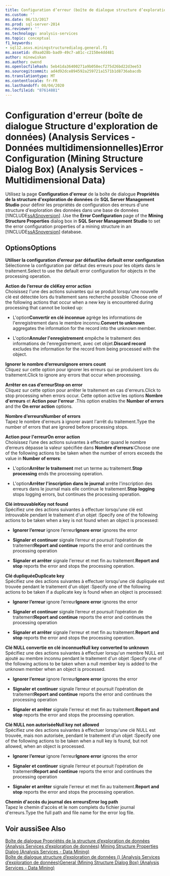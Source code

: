```yaml
---
title: Configuration d’erreur (boîte de dialogue structure d’exploration de données) (Analysis Services-données multidimensionnelles) | Microsoft Docs
ms.custom: ''
ms.date: 06/13/2017
ms.prod: sql-server-2014
ms.reviewer: ''
ms.technology: analysis-services
ms.topic: conceptual
f1_keywords:
- sql12.asvs.miningstructuredialog.general.f1
ms.assetid: d9aa028b-bad9-49c7-a81c-c2150e4dd481
author: minewiskan
ms.author: owend
ms.openlocfilehash: 5eb41da36400271a9b058ecf275d26bd22d3ee53
ms.sourcegitcommit: ad4d92dce894592a259721a1571b1d8736abacdb
ms.translationtype: MT
ms.contentlocale: fr-FR
ms.lasthandoff: 08/04/2020
ms.locfileid: "87614881"
---
```

# <a name="error-configuration-mining-structure-dialog-box-analysis-services---multidimensional-data"></a><span data-ttu-id="e7770-102">Configuration d'erreur (boîte de dialogue Structure d'exploration de données) (Analysis Services - Données multidimensionnelles)</span><span class="sxs-lookup"><span data-stu-id="e7770-102">Error Configuration (Mining Structure Dialog Box) (Analysis Services - Multidimensional Data)</span></span>
  <span data-ttu-id="e7770-103">Utilisez la page **Configuration d'erreur** de la boîte de dialogue **Propriétés de la structure d'exploration de données** de **SQL Server Management Studio** pour définir les propriétés de configuration des erreurs d'une structure d'exploration des données dans une base de données [!INCLUDE[ssASnoversion](../includes/ssasnoversion-md.md)] .</span><span class="sxs-lookup"><span data-stu-id="e7770-103">Use the **Error Configuration** page of the **Mining Structure Properties** dialog box in **SQL Server Management Studio** to set the error configuration properties of a mining structure in an [!INCLUDE[ssASnoversion](../includes/ssasnoversion-md.md)] database.</span></span>  
  
## <a name="options"></a><span data-ttu-id="e7770-104">Options</span><span class="sxs-lookup"><span data-stu-id="e7770-104">Options</span></span>  
 <span data-ttu-id="e7770-105">**Utiliser la configuration d’erreur par défaut**</span><span class="sxs-lookup"><span data-stu-id="e7770-105">**Use default error configuration**</span></span>  
 <span data-ttu-id="e7770-106">Sélectionne la configuration par défaut des erreurs pour les objets dans le traitement.</span><span class="sxs-lookup"><span data-stu-id="e7770-106">Select to use the default error configuration for objects in the processing operation.</span></span>  
  
 <span data-ttu-id="e7770-107">**Action de l’erreur de clé**</span><span class="sxs-lookup"><span data-stu-id="e7770-107">**Key error action**</span></span>  
 <span data-ttu-id="e7770-108">Choisissez l'une des actions suivantes qui se produit lorsqu'une nouvelle clé est détectée lors du traitement sans recherche possible :</span><span class="sxs-lookup"><span data-stu-id="e7770-108">Choose one of the following actions that occur when a new key is encountered during processing that cannot be looked up:</span></span>  
  
-   <span data-ttu-id="e7770-109">L'option**Convertir en clé inconnue** agrège les informations de l'enregistrement dans le membre inconnu.</span><span class="sxs-lookup"><span data-stu-id="e7770-109">**Convert to unknown** aggregates the information for the record into the unknown member.</span></span>  
  
-   <span data-ttu-id="e7770-110">L'option**Annuler l'enregistrement** empêche le traitement des informations de l'enregistrement, avec cet objet.</span><span class="sxs-lookup"><span data-stu-id="e7770-110">**Discard record** excludes the information for the record from being processed with the object.</span></span>  
  
 <span data-ttu-id="e7770-111">**Ignorer le nombre d’erreurs**</span><span class="sxs-lookup"><span data-stu-id="e7770-111">**Ignore errors count**</span></span>  
 <span data-ttu-id="e7770-112">Cliquez sur cette option pour ignorer les erreurs qui se produisent lors du traitement.</span><span class="sxs-lookup"><span data-stu-id="e7770-112">Click to ignore any errors that occur when processing.</span></span>  
  
 <span data-ttu-id="e7770-113">**Arrêter en cas d’erreur**</span><span class="sxs-lookup"><span data-stu-id="e7770-113">**Stop on error**</span></span>  
 <span data-ttu-id="e7770-114">Cliquez sur cette option pour arrêter le traitement en cas d'erreurs.</span><span class="sxs-lookup"><span data-stu-id="e7770-114">Click to stop processing when errors occur.</span></span> <span data-ttu-id="e7770-115">Cette option active les options **Nombre d'erreurs** et **Action pour l'erreur** .</span><span class="sxs-lookup"><span data-stu-id="e7770-115">This option enables the **Number of errors** and the **On error action** options.</span></span>  
  
 <span data-ttu-id="e7770-116">**Nombre d’erreurs**</span><span class="sxs-lookup"><span data-stu-id="e7770-116">**Number of errors**</span></span>  
 <span data-ttu-id="e7770-117">Tapez le nombre d'erreurs à ignorer avant l'arrêt du traitement.</span><span class="sxs-lookup"><span data-stu-id="e7770-117">Type the number of errors that are ignored before processing stops.</span></span>  
  
 <span data-ttu-id="e7770-118">**Action pour l'erreur**</span><span class="sxs-lookup"><span data-stu-id="e7770-118">**On error action**</span></span>  
 <span data-ttu-id="e7770-119">Choisissez l’une des actions suivantes à effectuer quand le nombre d’erreurs dépasse la valeur spécifiée dans **Nombre d’erreurs**:</span><span class="sxs-lookup"><span data-stu-id="e7770-119">Choose one of the following actions to be taken when the number of errors exceeds the value in **Number of errors**:</span></span>  
  
-   <span data-ttu-id="e7770-120">L'option**Arrêter le traitement** met un terme au traitement.</span><span class="sxs-lookup"><span data-stu-id="e7770-120">**Stop processing** ends the processing operation.</span></span>  
  
-   <span data-ttu-id="e7770-121">L'option**Arrêter l'inscription dans le journal** arrête l'inscription des erreurs dans le journal mais elle continue le traitement.</span><span class="sxs-lookup"><span data-stu-id="e7770-121">**Stop logging** stops logging errors, but continues the processing operation.</span></span>  
  
 <span data-ttu-id="e7770-122">**Clé introuvable**</span><span class="sxs-lookup"><span data-stu-id="e7770-122">**Key not found**</span></span>  
 <span data-ttu-id="e7770-123">Spécifiez une des actions suivantes à effectuer lorsqu'une clé est introuvable pendant le traitement d'un objet :</span><span class="sxs-lookup"><span data-stu-id="e7770-123">Specify one of the following actions to be taken when a key is not found when an object is processed:</span></span>  
  
-   <span data-ttu-id="e7770-124">**Ignorer l’erreur** ignore l’erreur</span><span class="sxs-lookup"><span data-stu-id="e7770-124">**Ignore error** ignores the error</span></span>  
  
-   <span data-ttu-id="e7770-125">**Signaler et continuer** signale l’erreur et poursuit l’opération de traitement</span><span class="sxs-lookup"><span data-stu-id="e7770-125">**Report and continue** reports the error and continues the processing operation</span></span>  
  
-   <span data-ttu-id="e7770-126">**Signaler et arrêter** signale l'erreur et met fin au traitement.</span><span class="sxs-lookup"><span data-stu-id="e7770-126">**Report and stop** reports the error and stops the processing operation.</span></span>  
  
 <span data-ttu-id="e7770-127">**Clé dupliquée**</span><span class="sxs-lookup"><span data-stu-id="e7770-127">**Duplicate key**</span></span>  
 <span data-ttu-id="e7770-128">Spécifiez une des actions suivantes à effectuer lorsqu'une clé dupliquée est trouvée pendant le traitement d'un objet :</span><span class="sxs-lookup"><span data-stu-id="e7770-128">Specify one of the following actions to be taken if a duplicate key is found when an object is processed:</span></span>  
  
-   <span data-ttu-id="e7770-129">**Ignorer l’erreur** ignore l’erreur</span><span class="sxs-lookup"><span data-stu-id="e7770-129">**Ignore error** ignores the error</span></span>  
  
-   <span data-ttu-id="e7770-130">**Signaler et continuer** signale l’erreur et poursuit l’opération de traitement</span><span class="sxs-lookup"><span data-stu-id="e7770-130">**Report and continue** reports the error and continues the processing operation</span></span>  
  
-   <span data-ttu-id="e7770-131">**Signaler et arrêter** signale l'erreur et met fin au traitement.</span><span class="sxs-lookup"><span data-stu-id="e7770-131">**Report and stop** reports the error and stops the processing operation.</span></span>  
  
 <span data-ttu-id="e7770-132">**Clé NULL convertie en clé inconnue**</span><span class="sxs-lookup"><span data-stu-id="e7770-132">**Null key converted to unknown**</span></span>  
 <span data-ttu-id="e7770-133">Spécifiez une des actions suivantes à effectuer lorsqu'un membre NULL est ajouté au membre inconnu pendant le traitement d'un objet :</span><span class="sxs-lookup"><span data-stu-id="e7770-133">Specify one of the following actions to be taken when a null member key is added to the unknown member when an object is processed.</span></span>  
  
-   <span data-ttu-id="e7770-134">**Ignorer l’erreur** ignore l’erreur</span><span class="sxs-lookup"><span data-stu-id="e7770-134">**Ignore error** ignores the error</span></span>  
  
-   <span data-ttu-id="e7770-135">**Signaler et continuer** signale l’erreur et poursuit l’opération de traitement</span><span class="sxs-lookup"><span data-stu-id="e7770-135">**Report and continue** reports the error and continues the processing operation</span></span>  
  
-   <span data-ttu-id="e7770-136">**Signaler et arrêter** signale l'erreur et met fin au traitement.</span><span class="sxs-lookup"><span data-stu-id="e7770-136">**Report and stop** reports the error and stops the processing operation.</span></span>  
  
 <span data-ttu-id="e7770-137">**Clé NULL non autorisée**</span><span class="sxs-lookup"><span data-stu-id="e7770-137">**Null key not allowed**</span></span>  
 <span data-ttu-id="e7770-138">Spécifiez une des actions suivantes à effectuer lorsqu'une clé NULL est trouvée, mais non autorisée, pendant le traitement d'un objet :</span><span class="sxs-lookup"><span data-stu-id="e7770-138">Specify one of the following actions to be taken when a null key is found, but not allowed, when an object is processed.</span></span>  
  
-   <span data-ttu-id="e7770-139">**Ignorer l’erreur** ignore l’erreur</span><span class="sxs-lookup"><span data-stu-id="e7770-139">**Ignore error** ignores the error</span></span>  
  
-   <span data-ttu-id="e7770-140">**Signaler et continuer** signale l’erreur et poursuit l’opération de traitement</span><span class="sxs-lookup"><span data-stu-id="e7770-140">**Report and continue** reports the error and continues the processing operation</span></span>  
  
-   <span data-ttu-id="e7770-141">**Signaler et arrêter** signale l'erreur et met fin au traitement.</span><span class="sxs-lookup"><span data-stu-id="e7770-141">**Report and stop** reports the error and stops the processing operation.</span></span>  
  
 <span data-ttu-id="e7770-142">**Chemin d'accès du journal des erreurs**</span><span class="sxs-lookup"><span data-stu-id="e7770-142">**Error log path**</span></span>  
 <span data-ttu-id="e7770-143">Tapez le chemin d'accès et le nom complets du fichier journal d'erreurs.</span><span class="sxs-lookup"><span data-stu-id="e7770-143">Type the full path and file name for the error log file.</span></span>  
  
## <a name="see-also"></a><span data-ttu-id="e7770-144">Voir aussi</span><span class="sxs-lookup"><span data-stu-id="e7770-144">See Also</span></span>  
 <span data-ttu-id="e7770-145">[Boîte de dialogue Propriétés de la structure d’exploration de données &#40;Analysis Services d’exploration de données&#41;](mining-structure-properties-dialog-analysis-services-data-mining.md) </span><span class="sxs-lookup"><span data-stu-id="e7770-145">[Mining Structure Properties Dialog &#40;Analysis Services - Data Mining&#41;](mining-structure-properties-dialog-analysis-services-data-mining.md) </span></span>  
 [<span data-ttu-id="e7770-146">Boîte de dialogue structure d’exploration de données &#40;&#41; &#40;Analysis Services d’exploration de données&#41;</span><span class="sxs-lookup"><span data-stu-id="e7770-146">General &#40;Mining Structure Dialog Box&#41; &#40;Analysis Services - Data Mining&#41;</span></span>](general-mining-structure-dialog-box-analysis-services-data-mining.md)  
  
  
